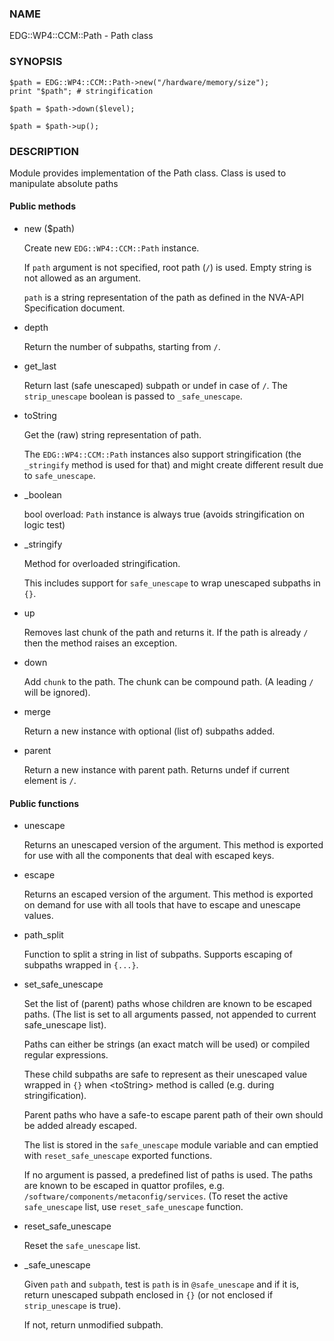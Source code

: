 
### NAME

EDG::WP4::CCM::Path - Path class

### SYNOPSIS

    $path = EDG::WP4::CCM::Path->new("/hardware/memory/size");
    print "$path"; # stringification

    $path = $path->down($level);

    $path = $path->up();

### DESCRIPTION

Module provides implementation of the Path class. Class is used
to manipulate absolute paths

#### Public methods

- new ($path)

    Create new `EDG::WP4::CCM::Path` instance.

    If `path` argument is not specified, root path (`/`) is used.
    Empty string is not allowed as an argument.

    `path` is a string representation of the path as defined in the NVA-API
    Specification document.

- depth

    Return the number of subpaths, starting from `/`.

- get\_last

    Return last (safe unescaped) subpath or undef in case of `/`.
    The `strip_unescape` boolean is passed to `_safe_unescape`.

- toString

    Get the (raw) string representation of path.

    The `EDG::WP4::CCM::Path` instances also support stringification
    (the `_stringify` method is used for that) and might create different result
    due to `safe_unescape`.

- \_boolean

    bool overload: `Path` instance is always true (avoids stringification on logic test)

- \_stringify

    Method for overloaded stringification.

    This includes support for `safe_unescape` to wrap
    unescaped subpaths in `{}`.

- up

    Removes last chunk of the path and returns it.
    If the path is already `/` then the method
    raises an exception.

- down

    Add `chunk` to the path. The chunk can be compound path.
    (A leading `/` will be ignored).

- merge

    Return a new instance with optional (list of) subpaths added.

- parent

    Return a new instance with parent path.
    Returns undef if current element is `/`.

#### Public functions

- unescape

    Returns an unescaped version of the argument. This method is exported
    for use with all the components that deal with escaped keys.

- escape

    Returns an escaped version of the argument.  This method is exported on
    demand for use with all tools that have to escape and unescape values.

- path\_split

    Function to split a string in list of subpaths.
    Supports escaping of subpaths wrapped in `{...}`.

- set\_safe\_unescape

    Set the list of (parent) paths whose children are known to be escaped paths.
    (The list is set to all arguments passed, not appended to current safe\_unescape list).

    Paths can either be strings (an exact match will be used)
    or compiled regular expressions.

    These child subpaths are safe to represent as their unescaped value
    wrapped in `{}` when &lt;toString> method is called (e.g. during stringification).

    Parent paths who have a safe-to escape parent path of their own should be added
    already escaped.

    The list is stored in the `safe_unescape` module variable and
    can emptied with `reset_safe_unescape` exported functions.

    If no argument is passed, a predefined list of paths is used. The paths are known
    to be escaped in quattor profiles, e.g. `/software/components/metaconfig/services`.
    (To reset the active `safe_unescape` list, use `reset_safe_unescape` function.

- reset\_safe\_unescape

    Reset the `safe_unescape` list.

- \_safe\_unescape

    Given `path` and `subpath`, test is `path` is in `@safe_unescape`
    and if it is, return unescaped subpath enclosed in `{}` (or not enclosed if
    `strip_unescape` is true).

    If not, return unmodified subpath.
